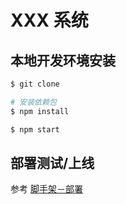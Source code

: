 # XXX 系统

## 本地开发环境安装

```sh
$ git clone 

# 安装依赖包
$ npm install

$ npm start
```

## 部署测试/上线

参考 [脚手架－部署](http://ui.baifendian.com/scaffolding#build)